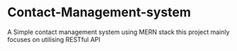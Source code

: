 # Contact-Management-system
A Simple contact management system using MERN stack
this project mainly focuses on utilising RESTful API
